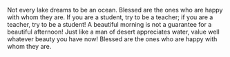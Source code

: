 Not every lake dreams to be an ocean. Blessed are the ones who are happy with whom they are.
If you are a student, try to be a teacher; if you are a teacher, try to be a student!
A beautiful morning is not a guarantee for a beautiful afternoon! Just like a man of desert appreciates water, value well whatever beauty you have now!
Blessed are the ones who are happy with whom they are.
